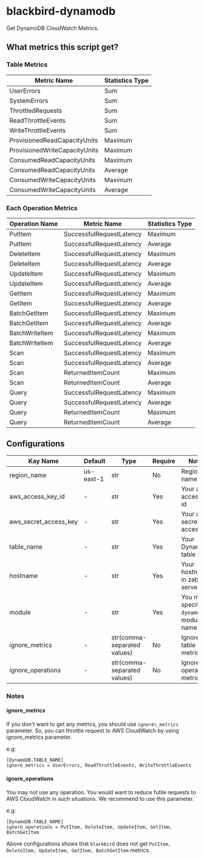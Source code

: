 blackbird-dynamodb
==================

Get DynamoDB CloudWatch Metrics.


What metrics this script get?
-----------------------------

### Table Metrics

| Metric Name                   | Statistics Type |
|-------------------------------|-----------------|
| UserErrors                    | Sum             |
| SystemErrors                  | Sum             |
| ThrottledRequests             | Sum             |
| ReadThrottleEvents            | Sum             |
| WriteThrottleEvents           | Sum             |
| ProvisionedReadCapacityUnits  | Maximum         |
| ProvisionedWriteCapacityUnits | Maximum         |
| ConsumedReadCapacityUnits     | Maximum         |
| ConsumedReadCapacityUnits     | Average         |
| ConsumedWriteCapacityUnits    | Maximum         |
| ConsumedWriteCapacityUnits    | Average         |

### Each Operation Metrics

| Operation Name | Metric Name              | Statistics Type |
|----------------|--------------------------|-----------------|
| PutItem        | SuccessfulRequestLatency | Maximum         |
| PutItem        | SuccessfulRequestLatency | Average         |
| DeleteItem     | SuccessfulRequestLatency | Maximum         |
| DeleteItem     | SuccessfulRequestLatency | Average         |
| UpdateItem     | SuccessfulRequestLatency | Maximum         |
| UpdateItem     | SuccessfulRequestLatency | Average         |
| GetItem        | SuccessfulRequestLatency | Maximum         |
| GetItem        | SuccessfulRequestLatency | Average         |
| BatchGetItem   | SuccessfulRequestLatency | Maximum         |
| BatchGetItem   | SuccessfulRequestLatency | Average         |
| BatchWriteItem | SuccessfulRequestLatency | Maximum         |
| BatchWriteItem | SuccessfulRequestLatency | Average         |
| Scan           | SuccessfulRequestLatency | Maximum         |
| Scan           | SuccessfulRequestLatency | Average         |
| Scan           | ReturnedItemCount        | Maximum         |
| Scan           | ReturnedItemCount        | Average         |
| Query          | SuccessfulRequestLatency | Maximum         |
| Query          | SuccessfulRequestLatency | Average         |
| Query          | ReturnedItemCount        | Maximum         |
| Query          | ReturnedItemCount        | Average         |


Configurations
--------------

| Kay Name                 | Default   | Type                        | Require | Notes                                       |
|--------------------------|-----------|-----------------------------|---------|---------------------------------------------|
| region\_name             | us-east-1 | str                         | No      | Region name                                 |
| aws\_access\_key\_id     | -         | str                         | Yes     | Your aws access key id                      |
| aws\_secret\_access\_key | -         | str                         | Yes     | Your aws secret access key                  |
| table\_name              | -         | str                         | Yes     | Your DynamoDB table name                    |
| hostname                 | -         | str                         | Yes     | Your hostname in zabbix server              |
| module                   | -         | str                         | Yes     | You must specify `dynamodb` to module name. |
| ignore\_metrics          | -         | str(comma-separated values) | No      | Ignore table metrics                        |
| ignore\_operations       | -         | str(comma-separated values) | No      | Ignore operations metrics                   |

### Notes

#### ignore\_metrics
If you don't want to get any metrics, you should use `ignore\_metrics` parameter. So, you can throttle request to AWS CloudWatch by using ignore\_metrics parameter.

e.g:

```
[DynamoDB.TABLE_NAME]
ignore_metrics = UserErrors, ReadThrottleEvents, WriteThrottleEvents
```

#### ignore\_operations
You may not use any operation. You would want to reduce futile requests to AWS CloudWatch in such situations. We recommend to use this parameter.

e.g:

```
[DynamoDB.TABLE_NAME]
ignore_operations = PutItem, DeleteItem, UpdateItem, GetItem, BatchGetItem
```

Above configurations shows that `blackbird` does not get `PutItem, DeleteItem, UpdateItem, GetItem, BatchGetItem` metrics.

